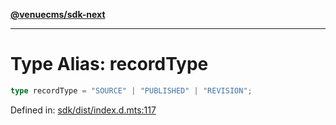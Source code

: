 [**@venuecms/sdk-next**](../Index.md)

***

# Type Alias: recordType

```ts
type recordType = "SOURCE" | "PUBLISHED" | "REVISION";
```

Defined in: [sdk/dist/index.d.mts:117](https://github.com/venuecms/sdk/blob/dfe07bbbcbeec8ddfda43f5a7fc98ecc9dc8ce66/packages/sdk/dist/index.d.mts#L117)
